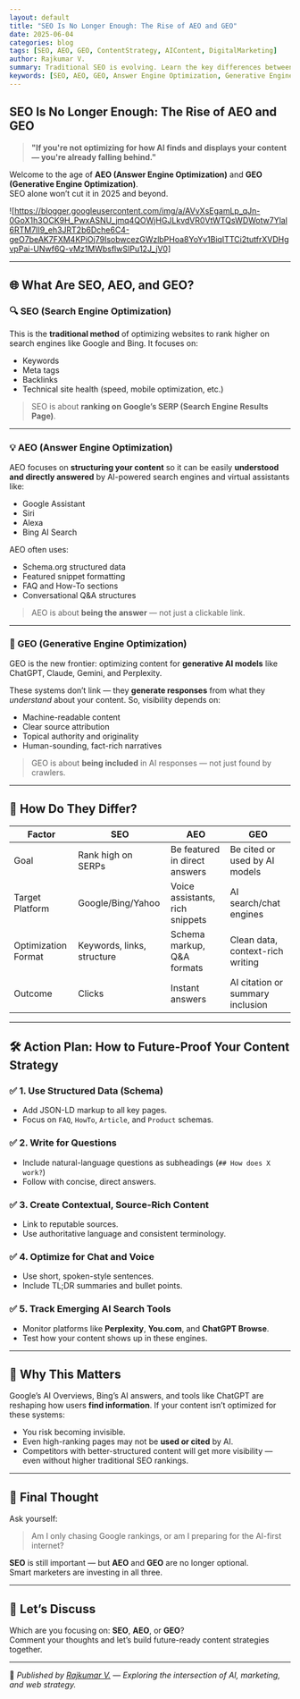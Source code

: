 ```yaml
---
layout: default
title: "SEO Is No Longer Enough: The Rise of AEO and GEO"
date: 2025-06-04
categories: blog
tags: [SEO, AEO, GEO, ContentStrategy, AIContent, DigitalMarketing]
author: Rajkumar V.
summary: Traditional SEO is evolving. Learn the key differences between SEO, AEO, and GEO — and how to adapt your content strategy for a world dominated by AI search and generative engines.
keywords: [SEO, AEO, GEO, Answer Engine Optimization, Generative Engine Optimization]
---
```


## SEO Is No Longer Enough: The Rise of AEO and GEO

> **"If you're not optimizing for how AI finds and displays your content — you're already falling behind."**

Welcome to the age of **AEO (Answer Engine Optimization)** and **GEO (Generative Engine Optimization)**.  
SEO alone won’t cut it in 2025 and beyond.

![https://blogger.googleusercontent.com/img/a/AVvXsEgamLp_qJn-0GoX1h3OCK9H_PwxASNU_jmq4QOWjHGJLkvdVR0VtWTQsWDWotw7Ylal6RTM7II9_eh3JRT2b6Dche6C4-geO7beAK7FXM4KPiOj79IsobwcezGWzlbPHoa8YoYv1BiqITTCi2tutfrXVDHgvpPai-UNwf6Q-vMz1MWbsflwSIPu12J_jV0]

---

## 🌐 What Are SEO, AEO, and GEO?

### 🔍 SEO (Search Engine Optimization)
This is the **traditional method** of optimizing websites to rank higher on search engines like Google and Bing. It focuses on:
- Keywords
- Meta tags
- Backlinks
- Technical site health (speed, mobile optimization, etc.)

> SEO is about **ranking on Google’s SERP (Search Engine Results Page)**.

---

### 💡 AEO (Answer Engine Optimization)
AEO focuses on **structuring your content** so it can be easily **understood and directly answered** by AI-powered search engines and virtual assistants like:
- Google Assistant
- Siri
- Alexa
- Bing AI Search

AEO often uses:
- Schema.org structured data
- Featured snippet formatting
- FAQ and How-To sections
- Conversational Q&A structures

> AEO is about **being the answer** — not just a clickable link.

---

### 🤖 GEO (Generative Engine Optimization)
GEO is the new frontier: optimizing content for **generative AI models** like ChatGPT, Claude, Gemini, and Perplexity.

These systems don’t link — they **generate responses** from what they *understand* about your content. So, visibility depends on:
- Machine-readable content
- Clear source attribution
- Topical authority and originality
- Human-sounding, fact-rich narratives

> GEO is about **being included** in AI responses — not just found by crawlers.

---

## 🔁 How Do They Differ?

| Factor                | SEO                         | AEO                          | GEO                              |
|----------------------|-----------------------------|------------------------------|----------------------------------|
| Goal                 | Rank high on SERPs          | Be featured in direct answers| Be cited or used by AI models    |
| Target Platform      | Google/Bing/Yahoo           | Voice assistants, rich snippets | AI search/chat engines         |
| Optimization Format  | Keywords, links, structure  | Schema markup, Q&A formats   | Clean data, context-rich writing |
| Outcome              | Clicks                      | Instant answers              | AI citation or summary inclusion |

---

## 🛠 Action Plan: How to Future-Proof Your Content Strategy

### ✅ 1. **Use Structured Data (Schema)**
- Add JSON-LD markup to all key pages.
- Focus on `FAQ`, `HowTo`, `Article`, and `Product` schemas.

### ✅ 2. **Write for Questions**
- Include natural-language questions as subheadings (`## How does X work?`)
- Follow with concise, direct answers.

### ✅ 3. **Create Contextual, Source-Rich Content**
- Link to reputable sources.
- Use authoritative language and consistent terminology.

### ✅ 4. **Optimize for Chat and Voice**
- Use short, spoken-style sentences.
- Include TL;DR summaries and bullet points.

### ✅ 5. **Track Emerging AI Search Tools**
- Monitor platforms like **Perplexity**, **You.com**, and **ChatGPT Browse**.
- Test how your content shows up in these engines.

---

## 🧭 Why This Matters

Google’s AI Overviews, Bing’s AI answers, and tools like ChatGPT are reshaping how users **find information**. If your content isn’t optimized for these systems:
- You risk becoming invisible.
- Even high-ranking pages may not be **used or cited** by AI.
- Competitors with better-structured content will get more visibility — even without higher traditional SEO rankings.

---

## 🤔 Final Thought

Ask yourself:
> Am I only chasing Google rankings, or am I preparing for the AI-first internet?

**SEO** is still important — but **AEO** and **GEO** are no longer optional.  
Smart marketers are investing in all three.

---

## 💬 Let’s Discuss

Which are you focusing on: **SEO**, **AEO**, or **GEO**?  
Comment your thoughts and let’s build future-ready content strategies together.

---

📌 *Published by [Rajkumar V.](https://rkoots.github.io/cv) — Exploring the intersection of AI, marketing, and web strategy.*
